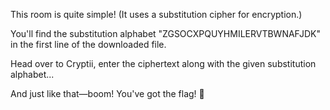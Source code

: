 This room is quite simple! (It uses a substitution cipher for encryption.)

You'll find the substitution alphabet "ZGSOCXPQUYHMILERVTBWNAFJDK" in the first line of the downloaded file.

Head over to Cryptii, enter the ciphertext along with the given substitution alphabet...

And just like that—boom! You've got the flag! 🎯

